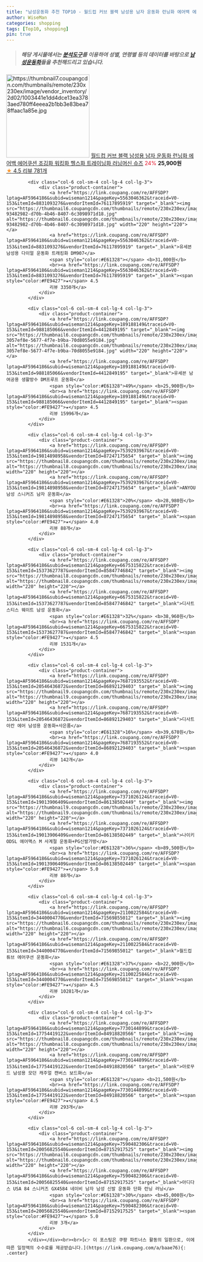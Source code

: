 ```yaml
---
title: "남성운동화 추천 TOP10 - 월드컵 커브 블랙 남성용 남자 운동화 런닝화 에어백 에어쿠션 조깅화 워킹화 헬스화 트레이닝화 러닝머신 슈즈"
author: WiseMan
categories: shopping
tags: [Top10, shopping]
pin: true
---
```


> ##### 해당 게시물에서는 [**분석도구**](https://itemscout.io/)를 이용하여 **성별**, **연령별** 등의 데이터를 바탕으로 [**남성운동화**](https://link.coupang.com/a/baae76)들을 추천해드리고 있습니다.
<div class="container"><div class="row">
            <div class="col-6 col-sm-4 col-lg-4 col-lg-3">
                <div class="product-container">
                    <a href="https://link.coupang.com/re/AFFSDP?lptag=AF5964186&subid=wiseman1214&pageKey=2239938980&traceid=V0-153&itemId=3825904713&vendorItemId=81580743561" target="_blank"><img src="https://thumbnail7.coupangcdn.com/thumbnails/remote/230x230ex/image/vendor_inventory/2d02/1003441e1dd4dce13ea3783aed780ff4eeea2b1bb3e83bea78ffaac1a85e.jpg" alt="https://thumbnail7.coupangcdn.com/thumbnails/remote/230x230ex/image/vendor_inventory/2d02/1003441e1dd4dce13ea3783aed780ff4eeea2b1bb3e83bea78ffaac1a85e.jpg" width="220" height="220"></a>
                    <a href="https://link.coupang.com/re/AFFSDP?lptag=AF5964186&subid=wiseman1214&pageKey=2239938980&traceid=V0-153&itemId=3825904713&vendorItemId=81580743561" target="_blank">월드컵 커브 블랙 남성용 남자 운동화 런닝화 에어백 에어쿠션 조깅화 워킹화 헬스화 트레이닝화 러닝머신 슈즈</a>
                    <span style="color:#E61328">24%</span> <b>25,900원</b>
                    <br><a href="https://link.coupang.com/re/AFFSDP?lptag=AF5964186&subid=wiseman1214&pageKey=2239938980&traceid=V0-153&itemId=3825904713&vendorItemId=81580743561" target="_blank"><span style="color:#FE9427">★</span> 4.5
                    리뷰 781개</a>
                </div>
            </div>
            
            <div class="col-6 col-sm-4 col-lg-4 col-lg-3">
                <div class="product-container">
                    <a href="https://link.coupang.com/re/AFFSDP?lptag=AF5964186&subid=wiseman1214&pageKey=5563046362&traceid=V0-153&itemId=8831093276&vendorItemId=76117895919" target="_blank"><img src="https://thumbnail6.coupangcdn.com/thumbnails/remote/230x230ex/image/retail/images/1580769750519381-93482982-d70b-4b46-8407-6c3098971d18.jpg" alt="https://thumbnail6.coupangcdn.com/thumbnails/remote/230x230ex/image/retail/images/1580769750519381-93482982-d70b-4b46-8407-6c3098971d18.jpg" width="220" height="220"></a>
                    <a href="https://link.coupang.com/re/AFFSDP?lptag=AF5964186&subid=wiseman1214&pageKey=5563046362&traceid=V0-153&itemId=8831093276&vendorItemId=76117895919" target="_blank">유세븐 남성용 다이얼 운동화 트래킹화 DM907</a>
                    <span style="color:#E61328"></span> <b>31,000원</b>
                    <br><a href="https://link.coupang.com/re/AFFSDP?lptag=AF5964186&subid=wiseman1214&pageKey=5563046362&traceid=V0-153&itemId=8831093276&vendorItemId=76117895919" target="_blank"><span style="color:#FE9427">★</span> 4.5
                    리뷰 3350개</a>
                </div>
            </div>
            
            <div class="col-6 col-sm-4 col-lg-4 col-lg-3">
                <div class="product-container">
                    <a href="https://link.coupang.com/re/AFFSDP?lptag=AF5964186&subid=wiseman1214&pageKey=189188149&traceid=V0-153&itemId=988185066&vendorItemId=4412849195" target="_blank"><img src="https://thumbnail6.coupangcdn.com/thumbnails/remote/230x230ex/image/retail/images/2528383643958963-3057ef8e-5677-4f7e-b9ba-70d8055e9184.jpg" alt="https://thumbnail6.coupangcdn.com/thumbnails/remote/230x230ex/image/retail/images/2528383643958963-3057ef8e-5677-4f7e-b9ba-70d8055e9184.jpg" width="220" height="220"></a>
                    <a href="https://link.coupang.com/re/AFFSDP?lptag=AF5964186&subid=wiseman1214&pageKey=189188149&traceid=V0-153&itemId=988185066&vendorItemId=4412849195" target="_blank">유세븐 남여공용 생활방수 DM프루프 운동화</a>
                    <span style="color:#E61328">49%</span> <b>25,900원</b>
                    <br><a href="https://link.coupang.com/re/AFFSDP?lptag=AF5964186&subid=wiseman1214&pageKey=189188149&traceid=V0-153&itemId=988185066&vendorItemId=4412849195" target="_blank"><span style="color:#FE9427">★</span> 4.5
                    리뷰 15996개</a>
                </div>
            </div>
            
            <div class="col-6 col-sm-4 col-lg-4 col-lg-3">
                <div class="product-container">
                    <a href="https://link.coupang.com/re/AFFSDP?lptag=AF5964186&subid=wiseman1214&pageKey=7539293967&traceid=V0-153&itemId=19814898958&vendorItemId=87247175654" target="_blank"><img src="https://thumbnail8.coupangcdn.com/thumbnails/remote/230x230ex/image/vendor_inventory/723d/1223041f0dffcf993fc80d347217a5e706119d03b49ae989a5e10ace966a.jpg" alt="https://thumbnail8.coupangcdn.com/thumbnails/remote/230x230ex/image/vendor_inventory/723d/1223041f0dffcf993fc80d347217a5e706119d03b49ae989a5e10ace966a.jpg" width="220" height="220"></a>
                    <a href="https://link.coupang.com/re/AFFSDP?lptag=AF5964186&subid=wiseman1214&pageKey=7539293967&traceid=V0-153&itemId=19814898958&vendorItemId=87247175654" target="_blank">ANYOU 남성 스니커즈 남자 운동화</a>
                    <span style="color:#E61328">20%</span> <b>28,980원</b>
                    <br><a href="https://link.coupang.com/re/AFFSDP?lptag=AF5964186&subid=wiseman1214&pageKey=7539293967&traceid=V0-153&itemId=19814898958&vendorItemId=87247175654" target="_blank"><span style="color:#FE9427">★</span> 4.0
                    리뷰 88개</a>
                </div>
            </div>
            
            <div class="col-6 col-sm-4 col-lg-4 col-lg-3">
                <div class="product-container">
                    <a href="https://link.coupang.com/re/AFFSDP?lptag=AF5964186&subid=wiseman1214&pageKey=6675315822&traceid=V0-153&itemId=15373627787&vendorItemId=85847746842" target="_blank"><img src="https://thumbnail8.coupangcdn.com/thumbnails/remote/230x230ex/image/vendor_inventory/1b17/e55cb7521625ea1ebe2b87799126c67bc2524aeaffad8ebcbed6c434599d.jpg" alt="https://thumbnail8.coupangcdn.com/thumbnails/remote/230x230ex/image/vendor_inventory/1b17/e55cb7521625ea1ebe2b87799126c67bc2524aeaffad8ebcbed6c434599d.jpg" width="220" height="220"></a>
                    <a href="https://link.coupang.com/re/AFFSDP?lptag=AF5964186&subid=wiseman1214&pageKey=6675315822&traceid=V0-153&itemId=15373627787&vendorItemId=85847746842" target="_blank">디사트 스티스 웨이트 남성 운동화</a>
                    <span style="color:#E61328">32%</span> <b>38,960원</b>
                    <br><a href="https://link.coupang.com/re/AFFSDP?lptag=AF5964186&subid=wiseman1214&pageKey=6675315822&traceid=V0-153&itemId=15373627787&vendorItemId=85847746842" target="_blank"><span style="color:#FE9427">★</span> 4.5
                    리뷰 1531개</a>
                </div>
            </div>
            
            <div class="col-6 col-sm-4 col-lg-4 col-lg-3">
                <div class="product-container">
                    <a href="https://link.coupang.com/re/AFFSDP?lptag=AF5964186&subid=wiseman1214&pageKey=7687193552&traceid=V0-153&itemId=20546436872&vendorItemId=86892129403" target="_blank"><img src="https://thumbnail9.coupangcdn.com/thumbnails/remote/230x230ex/image/vendor_inventory/3a74/16d996eb301d7a4265d8aa0100588da74b44e7190ed7024e1d6e258306be.jpg" alt="https://thumbnail9.coupangcdn.com/thumbnails/remote/230x230ex/image/vendor_inventory/3a74/16d996eb301d7a4265d8aa0100588da74b44e7190ed7024e1d6e258306be.jpg" width="220" height="220"></a>
                    <a href="https://link.coupang.com/re/AFFSDP?lptag=AF5964186&subid=wiseman1214&pageKey=7687193552&traceid=V0-153&itemId=20546436872&vendorItemId=86892129403" target="_blank">디사트 아칸 에어 남성용 운동화+사은품</a>
                    <span style="color:#E61328">16%</span> <b>39,670원</b>
                    <br><a href="https://link.coupang.com/re/AFFSDP?lptag=AF5964186&subid=wiseman1214&pageKey=7687193552&traceid=V0-153&itemId=20546436872&vendorItemId=86892129403" target="_blank"><span style="color:#FE9427">★</span> 4.0
                    리뷰 142개</a>
                </div>
            </div>
            
            <div class="col-6 col-sm-4 col-lg-4 col-lg-3">
                <div class="product-container">
                    <a href="https://link.coupang.com/re/AFFSDP?lptag=AF5964186&subid=wiseman1214&pageKey=7371026124&traceid=V0-153&itemId=19013906409&vendorItemId=86138502449" target="_blank"><img src="https://thumbnail9.coupangcdn.com/thumbnails/remote/230x230ex/image/vendor_inventory/9f4a/af6b72beb0fc62b74f3fa9e6baaff66060d59b851b30a42c5829e6613908.jpg" alt="https://thumbnail9.coupangcdn.com/thumbnails/remote/230x230ex/image/vendor_inventory/9f4a/af6b72beb0fc62b74f3fa9e6baaff66060d59b851b30a42c5829e6613908.jpg" width="220" height="220"></a>
                    <a href="https://link.coupang.com/re/AFFSDP?lptag=AF5964186&subid=wiseman1214&pageKey=7371026124&traceid=V0-153&itemId=19013906409&vendorItemId=86138502449" target="_blank">나이키 ODSL 에어맥스 M 사계절 운동화+PG신발가방</a>
                    <span style="color:#E61328">36%</span> <b>89,500원</b>
                    <br><a href="https://link.coupang.com/re/AFFSDP?lptag=AF5964186&subid=wiseman1214&pageKey=7371026124&traceid=V0-153&itemId=19013906409&vendorItemId=86138502449" target="_blank"><span style="color:#FE9427">★</span> 5.0
                    리뷰 88개</a>
                </div>
            </div>
            
            <div class="col-6 col-sm-4 col-lg-4 col-lg-3">
                <div class="product-container">
                    <a href="https://link.coupang.com/re/AFFSDP?lptag=AF5964186&subid=wiseman1214&pageKey=2110022584&traceid=V0-153&itemId=3440004770&vendorItemId=71569855012" target="_blank"><img src="https://thumbnail6.coupangcdn.com/thumbnails/remote/230x230ex/image/vendor_inventory/909e/1f6bdb3d656e5b794fddfa9d911eb97803fe28857cbcad393e406614e6b8.jpg" alt="https://thumbnail6.coupangcdn.com/thumbnails/remote/230x230ex/image/vendor_inventory/909e/1f6bdb3d656e5b794fddfa9d911eb97803fe28857cbcad393e406614e6b8.jpg" width="220" height="220"></a>
                    <a href="https://link.coupang.com/re/AFFSDP?lptag=AF5964186&subid=wiseman1214&pageKey=2110022584&traceid=V0-153&itemId=3440004770&vendorItemId=71569855012" target="_blank">월드컵 튜브 에어쿠션 운동화</a>
                    <span style="color:#E61328">37%</span> <b>22,900원</b>
                    <br><a href="https://link.coupang.com/re/AFFSDP?lptag=AF5964186&subid=wiseman1214&pageKey=2110022584&traceid=V0-153&itemId=3440004770&vendorItemId=71569855012" target="_blank"><span style="color:#FE9427">★</span> 4.5
                    리뷰 10281개</a>
                </div>
            </div>
            
            <div class="col-6 col-sm-4 col-lg-4 col-lg-3">
                <div class="product-container">
                    <a href="https://link.coupang.com/re/AFFSDP?lptag=AF5964186&subid=wiseman1214&pageKey=7730144899&traceid=V0-153&itemId=17754419122&vendorItemId=84918820566" target="_blank"><img src="https://thumbnail8.coupangcdn.com/thumbnails/remote/230x230ex/image/rs_quotation_api/idhi5hwa/2531c518ce884b0390b831325dc26ea0.jpg" alt="https://thumbnail8.coupangcdn.com/thumbnails/remote/230x230ex/image/rs_quotation_api/idhi5hwa/2531c518ce884b0390b831325dc26ea0.jpg" width="220" height="220"></a>
                    <a href="https://link.coupang.com/re/AFFSDP?lptag=AF5964186&subid=wiseman1214&pageKey=7730144899&traceid=V0-153&itemId=17754419122&vendorItemId=84918820566" target="_blank">아로무드 남성용 모던 캐주얼 캔버스 보드화</a>
                    <span style="color:#E61328"></span> <b>21,500원</b>
                    <br><a href="https://link.coupang.com/re/AFFSDP?lptag=AF5964186&subid=wiseman1214&pageKey=7730144899&traceid=V0-153&itemId=17754419122&vendorItemId=84918820566" target="_blank"><span style="color:#FE9427">★</span> 4.5
                    리뷰 293개</a>
                </div>
            </div>
            
            <div class="col-6 col-sm-4 col-lg-4 col-lg-3">
                <div class="product-container">
                    <a href="https://link.coupang.com/re/AFFSDP?lptag=AF5964186&subid=wiseman1214&pageKey=7590482306&traceid=V0-153&itemId=20056825540&vendorItemId=87152917525" target="_blank"><img src="https://thumbnail6.coupangcdn.com/thumbnails/remote/230x230ex/image/vendor_inventory/ed54/99dff093c6ea3acc9668a41a53b8f29ff8731073ebe7f6aa51faa42c9467.jpg" alt="https://thumbnail6.coupangcdn.com/thumbnails/remote/230x230ex/image/vendor_inventory/ed54/99dff093c6ea3acc9668a41a53b8f29ff8731073ebe7f6aa51faa42c9467.jpg" width="220" height="220"></a>
                    <a href="https://link.coupang.com/re/AFFSDP?lptag=AF5964186&subid=wiseman1214&pageKey=7590482306&traceid=V0-153&itemId=20056825540&vendorItemId=87152917525" target="_blank">아디다스 USA 84 스니커즈 GX4584 네이비 남자 남성 신발 운동화 단화 런닝 러닝</a>
                    <span style="color:#E61328">30%</span> <b>45,000원</b>
                    <br><a href="https://link.coupang.com/re/AFFSDP?lptag=AF5964186&subid=wiseman1214&pageKey=7590482306&traceid=V0-153&itemId=20056825540&vendorItemId=87152917525" target="_blank"><span style="color:#FE9427">★</span> 5.0
                    리뷰 3개</a>
                </div>
            </div>
            </div></div><br><br>[👉 이 포스팅은 쿠팡 파트너스 활동의 일환으로, 이에 따른 일정액의 수수료를 제공받습니다.](https://link.coupang.com/a/baae76){: .center}